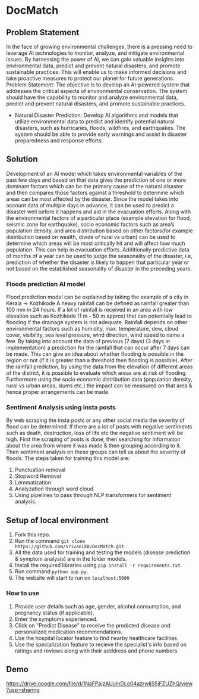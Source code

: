 # DocMatch
## Problem Statement
In the face of growing environmental challenges, there is a pressing need to leverage AI technologies to monitor, analyze, and mitigate environmental issues. By harnessing the power of AI, we can gain valuable insights into environmental data, predict and prevent natural disasters, and promote sustainable practices. This will enable us to make informed decisions and take proactive measures to protect our planet for future generations. Problem Statement: The objective is to develop an AI-powered system that addresses the critical aspects of environmental conservation. The system should have the capability to monitor and analyze environmental data, predict and prevent natural disasters, and promote sustainable practices. 
* Natural Disaster Prediction: Develop AI algorithms and models that utilize environmental data to predict and identify potential natural disasters, such as hurricanes, floods, wildfires, and earthquakes. The system should be able to provide early warnings and assist in disaster preparedness and response efforts.
## Solution
Development of an AI model which takes environmental variables of the past few days and based on that data gives the prediction of one or more dominant factors which can be the primary cause of the natural disaster and then compares those factors against a threshold to determine which areas can be most affected by the disaster. Since the model takes into account data of multiple days in advance, it can be used to predict a disaster well before it happens and aid in the evacuation efforts. Along with the environmental factors of a particular place (example elevation for flood, seismic zone for earthquake), socio economic factors such as area’s population density, and area distribution based on other factors(for example distribution based on wealth, divide of rural vs urban) can be used to determine which areas will be most critically hit and will affect how much population. This can help in evacuation efforts. Additionally predictive data of months of a year can be used to judge the seasonality of the disaster, i.e, prediction of whether the disaster is likely to happen that particular year or not based on the established seasonality of disaster in the preceding years.
### Floods prediction AI model
Flood prediction model can be explained by taking the example of a city in Kerala -> Kozhikode
A heavy rainfall can be defined as rainfall greater than 100 mm in 24 hours. If a lot of rainfall is received in an area with low elevation such as Kozhikode (1 m - 50 m approx) that can potentially lead to flooding if the drainage system is not adequate. Rainfall depends on other environmental factors such as humidity, max. temperature, dew, cloud cover, visibility, sea level pressure, wind direction, wind speed to name a few. By taking into account the data of previous (7 days) (3 days in implementation) a prediction for the rainfall that can occur after 7 days can be made. This can give an idea about whether flooding is possible in the region or not (if it is greater than a threshold then flooding is possible). After the rainfall prediction, by using the data from the elevation of different areas of the district, it is possible to evaluate which areas are at risk of flooding. Furthermore using the socio economic distribution data (population density, rural vs urban areas, slums etc.) the impact can be measured on that area & hence proper arrangements can be made.
### Sentiment Analysis using insta posts
By web scraping the insta posts or any other social media the severity of flood can be determined. If there are a lot of posts with negative sentiments such as death, destruction, loss of life etc the negative sentiment will be high. First the scraping of posts is done, then searching for information about the area from where it was made & then grouping according to it. Then sentiment analysis on these groups can tell us about the severity of floods. The steps taken for training this model are:
1. Punctuation removal
2. Stopword Removal
3. Lemmatization
4. Analyzation through word cloud
5. Using pipelines to pass through NLP transformers for sentiment analysis.
## Setup of local environment
1. Fork this repo.
2. Run the command `git clone https://github.com/srivanik8/DocMatch.git`
3. All the data used for training and testing the models (disease prediction & symptom analysis) are in the folder models.
4. Install the required libraries using `pip install -r requirements.txt`.
5. Run command `python app.py`.
6. The website will start to run on `localhost:5000`
### How to use
1. Provide user details such as age, gender, alcohol consumption, and pregnancy status (if applicable).
2. Enter the symptoms experienced.
3. Click on "Predict Disease" to receive the predicted disease and personalized medication recommendations.
4. Use the hospital locator feature to find nearby healthcare facilities.
5. Use the specialization feature to recieve the specialist's info based on ratings and reviews along with their adddress and phone numbers.
## Demo
https://drive.google.com/file/d/1NaFPajzAUuInDLo04azrwljS5jFZUZhQ/view?usp=sharing
